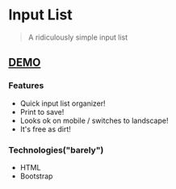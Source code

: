 #	Input List

> A ridiculously simple input list 

## <a href="http://krisplunkett.github.io/input-list/">DEMO</a>

### Features
* Quick input list organizer!
* Print to save!
* Looks ok on mobile / switches to landscape!
* It's free as dirt!

### Technologies("barely")
* HTML
* Bootstrap